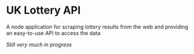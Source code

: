 # UK Lottery API

A node application for scraping lottery results from the web and providing an easy-to-use API to access the data

*Still very much in progress*
